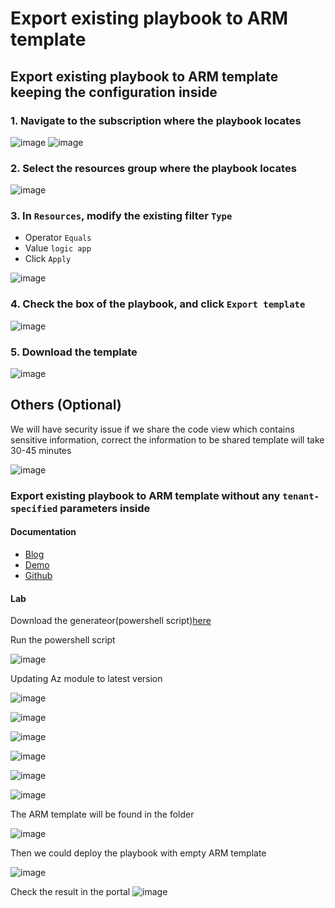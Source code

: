 # Export existing playbook to ARM template

## Export existing playbook to ARM template keeping the configuration inside
### 1. Navigate to the subscription where the playbook locates
![image](https://user-images.githubusercontent.com/96930989/210464795-b39b882c-10d1-4452-a94c-840577afb23a.png)
![image](https://user-images.githubusercontent.com/96930989/210464823-9a64843f-89f9-47af-ab36-eb8c6011c723.png)

### 2. Select the resources group where the playbook locates
![image](https://user-images.githubusercontent.com/96930989/210465404-b7f4f240-1a8b-468c-a212-03ce5fd42c07.png)

### 3. In `Resources`, modify the existing filter `Type`
* Operator `Equals`
* Value `logic app`
* Click `Apply`

![image](https://user-images.githubusercontent.com/96930989/210465594-41c56e5e-e8b2-455c-9366-52abc44c3240.png)

### 4. Check the box of the playbook, and click `Export template`

![image](https://user-images.githubusercontent.com/96930989/210465649-2dc0dd42-443a-4df0-9e85-07f3a7aef414.png)

### 5. Download the template

![image](https://user-images.githubusercontent.com/96930989/210465759-fceaafcf-c4cc-476c-91f7-647eeef6f760.png)


## Others (Optional)
We will have security issue if we share the code view which contains sensitive information, correct the information to be shared template will take 30-45 minutes

![image](https://user-images.githubusercontent.com/96930989/228845984-d67bd6a4-301b-4769-a961-ab4b2fd05b3e.png)

### Export existing playbook to ARM template without any `tenant-specified` parameters inside
#### Documentation
* [Blog](https://techcommunity.microsoft.com/t5/microsoft-sentinel-blog/export-microsoft-sentinel-playbooks-or-azure-logic-apps-with/ba-p/3275898)
* [Demo](https://www.youtube.com/watch?v=scTtVHVzrQw)
* [Github](https://github.com/Azure/Azure-Sentinel/tree/master/Tools/Playbook-ARM-Template-Generator)

#### Lab 

Download the generateor(powershell script)[here](https://github.com/Azure/Azure-Sentinel/tree/master/Tools/Playbook-ARM-Template-Generator)

Run the powershell script

![image](https://user-images.githubusercontent.com/96930989/228847429-b0254bc4-bd4e-41dd-a6b9-bde4e481b347.png)

Updating Az module to latest version

![image](https://user-images.githubusercontent.com/96930989/228847491-58059fa6-4237-425b-8c83-460a87b8123e.png)

![image](https://user-images.githubusercontent.com/96930989/228847538-8cd0c50f-5c02-4e19-88c5-9692304bbb20.png)

![image](https://user-images.githubusercontent.com/96930989/228847582-faca5658-08b4-4bbc-93ea-8cf16ea9a7ec.png)

![image](https://user-images.githubusercontent.com/96930989/228847609-21d9d72f-d143-45f8-bc3f-c08de9b7bd9a.png)

![image](https://user-images.githubusercontent.com/96930989/228847637-5628d72a-a7f4-4539-9c6d-ddca22f07ff4.png)

![image](https://user-images.githubusercontent.com/96930989/228847665-5eb7d717-cfa5-4a86-ba7f-46d26002ae4c.png)

The ARM template will be found in the folder

![image](https://user-images.githubusercontent.com/96930989/228847802-87400fc1-2fd3-400a-942d-73b431529c2a.png)

Then we could deploy the playbook with empty ARM template

![image](https://user-images.githubusercontent.com/96930989/228847833-2b6523a8-2add-47e6-94ad-ecfa6576a93d.png)

Check the result in the portal
![image](https://user-images.githubusercontent.com/96930989/228847876-c3e35df4-d28c-4fa8-9cd4-cfdb2b0e0f8e.png)



